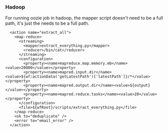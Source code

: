 ### Hadoop

For running oozie job in hadoop, the mapper script doesn't need to be a full path, it's just the <file> needs to be a full path. 

```
  <action name="extract_all">
    <map-reduce>
      <streaming>
        <mapper>extract_everything.py</mapper>
        <reducer>/bin/cat</reducer>
      </streaming>
      <configuration>
        <property><name>mapreduce.map.memory.mb</name><value>20000</value></property>
        <property><name>mapred.input.dir</name><value>${wf:actionData('getLatestPath')['latestPath']}/*</value></property>
        <property><name>mapred.output.dir</name><value>${output}</value></property>
        <property><name>mapred.reduce.tasks</name><value>20</value></property>
      </configuration>
      <file>${wfRoot}/scripts/extract_everything.py</file>
    </map-reduce>
    <ok to="deduplicate" />
    <error to="email_error" />
  </action>
```
